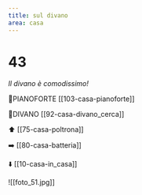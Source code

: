 ```yaml
---
title: sul divano
area: casa
---
```

# 43
_Il divano è comodissimo!_

👀PIANOFORTE [[103-casa-pianoforte]]

👀DIVANO [[92-casa-divano_cerca]]

⬆️ [[75-casa-poltrona]]

➡️ [[80-casa-batteria]]

⬇️ [[10-casa-in_casa]]

![[foto_51.jpg]]